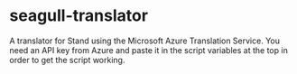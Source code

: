 # seagull-translator

A translator for Stand using the Microsoft Azure Translation Service. You need an API key from Azure and paste it in the script variables at the top in order to get the script working.
